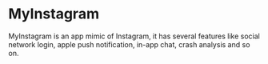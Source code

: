 # MyInstagram
MyInstagram is an app mimic of Instagram, it has several features like social network login, apple push notification, in-app chat, crash analysis and so on.

